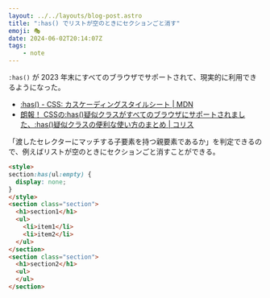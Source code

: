 ```yaml
---
layout: ../../layouts/blog-post.astro
title: ":has() でリストが空のときにセクションごと消す"
emoji: 🎭
date: 2024-06-02T20:14:07Z
tags:
    - note
---
```


`:has()` が 2023 年末にすべてのブラウザでサポートされて、現実的に利用できるようになった。

- [:has() - CSS: カスケーディングスタイルシート | MDN](https://developer.mozilla.org/ja/docs/Web/CSS/:has)
- [朗報！ CSSの:has()疑似クラスがすべてのブラウザにサポートされました、:has()疑似クラスの便利な使い方のまとめ | コリス](https://coliss.com/articles/build-websites/operation/css/css-has-pseudo-class.html)

「渡したセレクターにマッチする子要素を持つ親要素であるか」を判定できるので、例えばリストが空のときにセクションごと消すことができる。

```html
<style>
section:has(ul:empty) {
  display: none;
}
</style>
<section class="section">
  <h1>section1</h1>
  <ul>
    <li>item1</li>
    <li>item2</li>
  </ul>
</section>
<section class="section">
  <h1>section2</h1>
  <ul>
  </ul>
</section>
```
